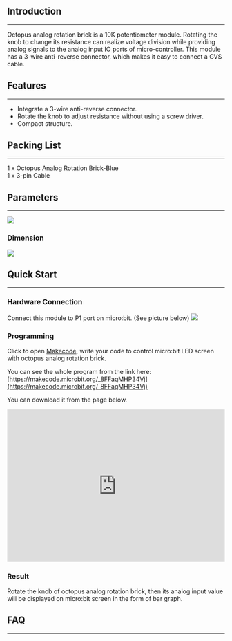 ## Introduction  
---  

Octopus analog rotation brick is a 10K potentiometer module. Rotating the knob to change its resistance can realize voltage division while providing analog signals to the analog input IO ports of micro-controller. This module has a 3-wire anti-reverse connector, which makes it easy to connect a GVS cable. 


## Features
---

- Integrate a 3-wire anti-reverse connector.   
- Rotate the knob to adjust resistance without using a screw driver.  
- Compact structure.   

## Packing List
---

1 x Octopus Analog Rotation Brick-Blue  
1 x 3-pin Cable  

## Parameters
---

![](https://i.imgur.com/AZtrWg7.png)


### Dimension

![](https://i.imgur.com/X0thNO5.png)


## Quick Start
---

### Hardware Connection

Connect this module to P1 port on micro:bit. (See picture below)
![](https://i.imgur.com/vbupjP9.png)

### Programming   

Click to open [Makecode](https://makecode.microbit.org/), write your code to control micro:bit LED screen with octopus analog rotation brick.

You can see the whole program from the link here: [https://makecode.microbit.org/_8FFaqMHP34Vj](https://makecode.microbit.org/_8FFaqMHP34Vj)

You can download it from the page below.  

<div style="position:relative;height:0;padding-bottom:70%;overflow:hidden;"><iframe style="position:absolute;top:0;left:0;width:100%;height:100%;" src="https://makecode.microbit.org/#pub:_8FFaqMHP34Vj" frameborder="0" sandbox="allow-popups allow-forms allow-scripts allow-same-origin"></iframe></div>

### Result  

Rotate the knob of octopus analog rotation brick, then its analog input value will be displayed on micro:bit screen in the form of bar graph.  

## FAQ  
---

